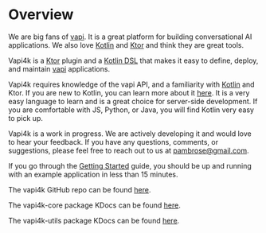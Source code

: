 # Overview

We are big fans of [vapi](https://vapi.ai). It is a great platform for building conversational AI applications.
We also love [Kotlin](https://kotlinlang.org) and [Ktor](https://ktor.io) and think they are great tools.

Vapi4k is a [Ktor](https://ktor.io) plugin and a [Kotlin DSL](https://kotlinlang.org/docs/type-safe-builders.html)
that makes it easy to define, deploy, and maintain [vapi](https://vapi.ai) applications.

Vapi4k requires knowledge of the vapi API, and a familiarity with [Kotlin](https://kotlinlang.org) and Ktor. If you are
new to Kotlin, you can learn more about it [here](https://kotlinlang.org/docs/home.html). It is a very easy
language to learn and is a great choice for server-side development. If you are comfortable with JS, Python, or Java,
you will find Kotlin very easy to pick up.

Vapi4k is a work in progress. We are actively developing it and would love to hear your feedback.
If you have any questions, comments, or suggestions, please feel free to reach out to us at
[pambrose@gmail.com](mailto:pambrose@gmail.com).

If you go through the [Getting Started](https://mattbobambrose.github.io/vapi4k/gettingstarted.html) guide, you should
be up and running with an example application in less than 15 minutes.

The vapi4k GitHub repo can be found [here](https://github.com/mattbobambrose/vapi4k).

The vapi4k-core package KDocs can be found [here](https://mattbobambrose.github.io/vapi4k/core/index.html).

The vapi4k-utils package KDocs can be found [here](https://mattbobambrose.github.io/vapi4k/utils/index.html).

